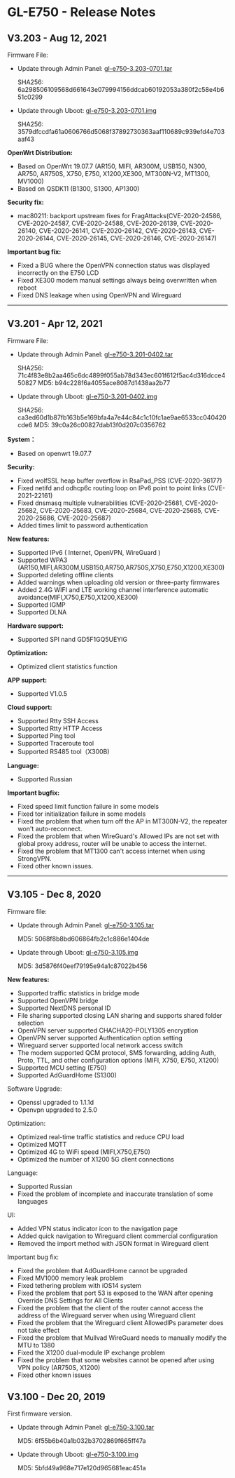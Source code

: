 # GL-E750 - Release Notes

## V3.203 - Aug 12, 2021

Firmware File:

- Update through Admin Panel: [gl-e750-3.203-0701.tar](https://fw.gl-inet.com/firmware/e750/release/openwrt-e750-3.203-0701.tar)

    SHA256: 6a298506109568d661643e079994156ddcab60192053a380f2c58e4b651c0299

- Update through Uboot: [gl-e750-3.203-0701.img](https://fw.gl-inet.com/firmware/e750/release/openwrt-e750-3.203-0701.img)

    SHA256: 3579dfccdfa61a0606766d5068f37892730363aaf110689c939efd4e703aaf43

**OpenWrt Distribution:**

- Based on OpenWrt 19.07.7  (AR150, MIFI, AR300M, USB150, N300, AR750, AR750S, X750, E750, X1200,XE300, MT300N-V2, MT1300, MV1000)
- Based on QSDK11  (B1300, S1300, AP1300)

**Security fix:**

- mac80211: backport upstream fixes for FragAttacks(CVE-2020-24586, CVE-2020-24587, CVE-2020-24588, CVE-2020-26139, CVE-2020-26140, CVE-2020-26141, CVE-2020-26142, CVE-2020-26143, CVE-2020-26144, CVE-2020-26145, CVE-2020-26146, CVE-2020-26147)

**Important bug fix:**

- Fixed a BUG where the OpenVPN connection status was displayed incorrectly on the E750 LCD
- Fixed XE300 modem manual settings always being overwritten when reboot 
- Fixed DNS leakage when using OpenVPN and Wireguard

---

## V3.201 - Apr 12, 2021

Firmware File:

- Update through Admin Panel: [gl-e750-3.201-0402.tar](https://fw.gl-inet.com/firmware/e750/release/openwrt-e750-3.201-0402.tar)

    SHA256: 71c4f83e8b2aa465c6dc4899f055ab78d343ec601f612f5ac4d316dcce450827
    MD5: b94c228f6a4055ace8087d1438aa2b77

- Update through Uboot: [gl-e750-3.201-0402.img](https://fw.gl-inet.com/firmware/e750/release/openwrt-e750-3.201-0402.img)

    SHA256: ca3ed60d1b87fb163b5e169bfa4a7e44c84c1c10fc1ae9ae6533cc040420cde6
    MD5: 39c0a26c00827dab13f0d207c0356762

**System：**

- Based on openwrt 19.07.7

**Security:**

- Fixed wolfSSL heap buffer overflow in RsaPad_PSS (CVE-2020-36177)
- Fixed netifd and odhcp6c routing loop on IPv6 point to point links (CVE-2021-22161)
- Fixed dnsmasq multiple vulnerabilities (CVE-2020-25681, CVE-2020-25682, CVE-2020-25683, CVE-2020-25684, CVE-2020-25685, CVE-2020-25686, CVE-2020-25687)
- Added times limit to password authentication

**New features:**

- Supported IPv6 ( Internet, OpenVPN, WireGuard )
- Supported WPA3 (AR150,MIFI,AR300M,USB150,AR750,AR750S,X750,E750,X1200,XE300)
- Supported deleting offline clients
- Added warnings when uploading old version or three-party firmwares
- Added 2.4G WIFI and LTE working channel interference automatic avoidance(MIFI,X750,E750,X1200,XE300)
- Supported IGMP 
- Supported DLNA

**Hardware support:**

- Supported SPI nand GD5F1GQ5UEYIG

**Optimization:**

- Optimized client statistics function

**APP support:**

- Supported V1.0.5

**Cloud support:**

- Supported Rtty SSH Access
- Supported Rtty HTTP Access
- Supported Ping tool
- Supported Traceroute tool
- Supported RS485 tool（X300B)

**Language:**

- Supported Russian

**Important bugfix:**

- Fixed speed limit function failure in some models
- Fixed tor initialization failure in some models
- Fixed the problem that when turn off the AP in MT300N-V2, the repeater won't auto-reconnect.
- Fixed the problem that when WireGuard's Allowed IPs are not set with global proxy address, router will be unable to access the internet. 
- Fixed the problem that MT1300 can't access internet when using StrongVPN.
- Fixed other known issues.

---

## V3.105 - Dec 8, 2020

Firmware file:

- Update through Admin Panel: [gl-e750-3.105.tar](https://fw.gl-inet.com/firmware/e750/release/openwrt-e750-3.105.tar)

    MD5: 5068f8b8bd606864fb2c1c886e1404de

- Update through Uboot: [gl-e750-3.105.img](https://fw.gl-inet.com/firmware/e750/release/openwrt-e750-3.105.img)

    MD5: 3d5876f40eef79195e94a1c87022b456

**New features:**

- Supported traffic statistics in bridge mode
- Supported OpenVPN bridge
- Supported NextDNS personal ID
- File sharing supported closing LAN sharing and supports shared folder selection
- OpenVPN server supported CHACHA20-POLY1305 encryption
- OpenVPN server supported Authentication option setting
- Wireguard server supported local network access switch
- The modem supported QCM protocol, SMS forwarding, adding Auth, Proto, TTL, and other configuration options (MIFI, X750, E750, X1200)
- Supported MCU setting (E750)
- Supported AdGuardHome (S1300)

Software Upgrade:

- Openssl upgraded to 1.1.1d
- Openvpn upgraded to 2.5.0

Optimization:

- Optimized real-time traffic statistics and reduce CPU load
- Optimized MQTT
- Optimized 4G to WiFi speed (MIFI,X750,E750)
- Optimized the number of X1200 5G client connections

Language:

- Supported Russian
- Fixed the problem of incomplete and inaccurate translation of some languages

UI:

- Added VPN status indicator icon to the navigation page
- Added quick navigation to Wireguard client commercial configuration
- Removed the import method with JSON format in Wireguard client 

Important bug fix:

- Fixed the problem that AdGuardHome cannot be upgraded
- Fixed MV1000 memory leak problem
- Fixed tethering problem with iOS14 system
- Fixed the problem that port 53 is exposed to the WAN after opening Override DNS Settings for All Clients
- Fixed the problem that the client of the router cannot access the address of the Wireguard server when using Wireguard client
- Fixed the problem that the Wireguard client AllowedIPs parameter does not take effect
- Fixed the problem that Mullvad WireGuard needs to manually modify the MTU to 1380
- Fixed the X1200 dual-module IP exchange problem
- Fixed the problem that some websites cannot be opened after using VPN policy (AR750S, X1200)
- Fixed other known issues

## V3.100 - Dec 20, 2019

First firmware version.

- Update through Admin Panel: [gl-e750-3.100.tar](https://fw.gl-inet.com/firmware/e750/release/openwrt-e750-3.100.tar)

    MD5: 6f55b6b40a1b032b3702869f665ff47a

- Update through Uboot: [gl-e750-3.100.img](https://fw.gl-inet.com/firmware/e750/release/openwrt-e750-3.100.img)

    MD5: 5bfd49a968e717e120d965681eac451a